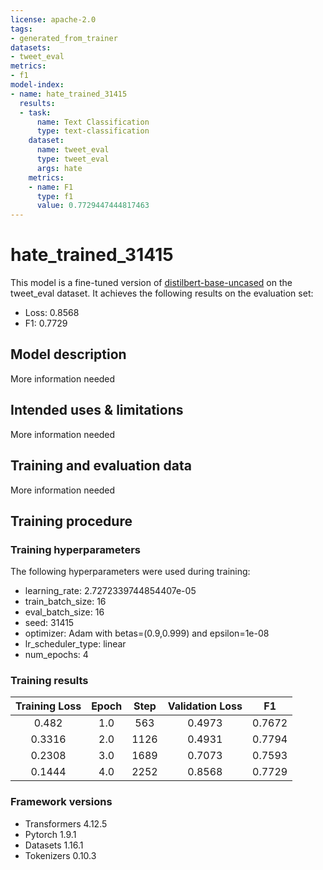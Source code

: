 ```yaml
---
license: apache-2.0
tags:
- generated_from_trainer
datasets:
- tweet_eval
metrics:
- f1
model-index:
- name: hate_trained_31415
  results:
  - task:
      name: Text Classification
      type: text-classification
    dataset:
      name: tweet_eval
      type: tweet_eval
      args: hate
    metrics:
    - name: F1
      type: f1
      value: 0.7729447444817463
---
```


<!-- This model card has been generated automatically according to the information the Trainer had access to. You
should probably proofread and complete it, then remove this comment. -->

# hate_trained_31415

This model is a fine-tuned version of [distilbert-base-uncased](https://huggingface.co/distilbert-base-uncased) on the tweet_eval dataset.
It achieves the following results on the evaluation set:
- Loss: 0.8568
- F1: 0.7729

## Model description

More information needed

## Intended uses & limitations

More information needed

## Training and evaluation data

More information needed

## Training procedure

### Training hyperparameters

The following hyperparameters were used during training:
- learning_rate: 2.7272339744854407e-05
- train_batch_size: 16
- eval_batch_size: 16
- seed: 31415
- optimizer: Adam with betas=(0.9,0.999) and epsilon=1e-08
- lr_scheduler_type: linear
- num_epochs: 4

### Training results

| Training Loss | Epoch | Step | Validation Loss | F1     |
|:-------------:|:-----:|:----:|:---------------:|:------:|
| 0.482         | 1.0   | 563  | 0.4973          | 0.7672 |
| 0.3316        | 2.0   | 1126 | 0.4931          | 0.7794 |
| 0.2308        | 3.0   | 1689 | 0.7073          | 0.7593 |
| 0.1444        | 4.0   | 2252 | 0.8568          | 0.7729 |


### Framework versions

- Transformers 4.12.5
- Pytorch 1.9.1
- Datasets 1.16.1
- Tokenizers 0.10.3
